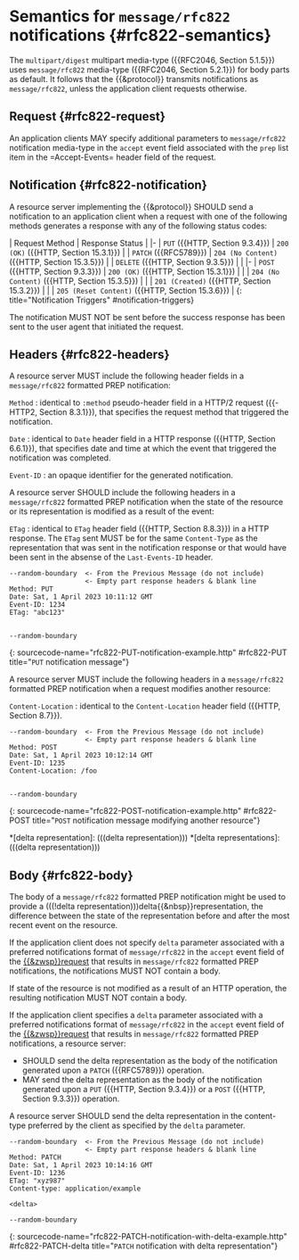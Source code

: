 # Semantics for `message/rfc822` notifications {#rfc822-semantics}

The `multipart/digest` multipart media-type ({{RFC2046, Section 5.1.5}}) uses `message/rfc822` media-type ({{RFC2046, Section 5.2.1}}) for body parts as default. It follows that the {{&protocol}} transmits notifications as `message/rfc822`, unless the application client requests otherwise.

## Request {#rfc822-request}

An application clients MAY specify additional parameters to `message/rfc822` notification media-type in the `accept` event field associated with the `prep` list item in the =Accept-Events= header field of the request.

## Notification {#rfc822-notification}

A resource server implementing the {{&protocol}} SHOULD send a notification to an application client when a request with one of the following methods generates a response with any of the following status codes:

| Request Method                     | Response Status                                  |
|-
| `PUT` ({{HTTP, Section 9.3.4}})    | `200 (OK)` ({{HTTP, Section 15.3.1}})            |
| `PATCH` ({{RFC5789}})              | `204 (No Content)` ({{HTTP, Section 15.3.5}})    |
| `DELETE` ({{HTTP, Section 9.3.5}}) |
|
|-
| `POST` ({{HTTP, Section 9.3.3}})   | `200 (OK)` ({{HTTP, Section 15.3.1}})            |
|                                    | `204 (No Content)` ({{HTTP, Section 15.3.5}})    |
|                                    | `201 (Created)` ({{HTTP, Section 15.3.2}})       |
|                                    | `205 (Reset Content)` ({{HTTP, Section 15.3.6}}) |
{: title="Notification Triggers" #notification-triggers}

The notification MUST NOT be sent before the success response has been sent to the user agent that initiated the request.

## Headers {#rfc822-headers}

A resource server MUST include the following header fields in a `message/rfc822` formatted PREP notification:

`Method`
: identical to `:method` pseudo-header field in a HTTP/2 request ({{-HTTP2, Section 8.3.1}}), that specifies the request method that triggered the notification.

`Date`
: identical to `Date` header field in a HTTP response ({{HTTP, Section 6.6.1}}), that specifies date and time at which the event that triggered the notification was completed.

`Event-ID`
: an opaque identifier for the generated notification.


A resource server SHOULD include the following headers in a `message/rfc822` formatted PREP notification when the state of the resource or its representation is modified as a result of the event:

`ETag`
: identical to `ETag` header field ({{HTTP, Section 8.8.3}}) in a HTTP response. The `ETag` sent MUST be for the same `Content-Type` as the representation that was sent in the notification response or that would have been sent in the absense of the `Last-Events-ID` header.

~~~ http-message
--random-boundary  <- From the Previous Message (do not include)
                   <- Empty part response headers & blank line
Method: PUT
Date: Sat, 1 April 2023 10:11:12 GMT
Event-ID: 1234
ETag: "abc123"


--random-boundary
~~~
{: sourcecode-name="rfc822-PUT-notification-example.http" #rfc822-PUT title="`PUT` notification message"}

A resource server MUST include the following headers in a `message/rfc822` formatted PREP notification when a request modifies another resource:

`Content-Location`
: identical to the `Content-Location` header field ({{HTTP, Section 8.7}}).

~~~ http-message
--random-boundary  <- From the Previous Message (do not include)
                   <- Empty part response headers & blank line
Method: POST
Date: Sat, 1 April 2023 10:12:14 GMT
Event-ID: 1235
Content-Location: /foo


--random-boundary
~~~
{: sourcecode-name="rfc822-POST-notification-example.http" #rfc822-POST title="`POST` notification message modifying another resource"}


*[delta representation]: (((delta representation)))
*[delta representations]: (((delta representation)))

## Body {#rfc822-body}

The body of a `message/rfc822` formatted PREP notification might be used to provide a (((!delta representation)))delta{{&nbsp}}representation, the difference between the state of the representation before and after the most recent event on the resource.

If the application client does not specify `delta` parameter associated with a preferred notifications format of `message/rfc822` in the `accept` event field of the [{{&zwsp}}request](#request) that results in `message/rfc822` formatted PREP notifications, the notifications MUST NOT contain a body.

If state of the resource is not modified as a result of an HTTP operation, the resulting notification MUST NOT contain a body.

If the application client specifies a `delta` parameter associated with a preferred notifications format of `message/rfc822` in the `accept` event field of the [{{&zwsp}}request](#request) that results in `message/rfc822` formatted PREP notifications, a resource server:

+ SHOULD send the delta representation as the body of the notification generated upon a `PATCH` ({{RFC5789}}) operation.
+ MAY send the delta representation as the body of the notification generated upon a `PUT` ({{HTTP, Section 9.3.4}}) or a `POST` ({{HTTP, Section 9.3.3}}) operation.

A resource server SHOULD send the delta representation in the content-type preferred by the client as specified by the `delta` parameter.

<!--
  If a `delta` parameter is not set in the `content-type` event field for the [[#notifications-response]], resource servers MUST provide a `Content-Type` header in each notification.
-->

~~~ http-message
--random-boundary  <- From the Previous Message (do not include)
                   <- Empty part response headers & blank line
Method: PATCH
Date: Sat, 1 April 2023 10:14:16 GMT
Event-ID: 1236
ETag: "xyz987"
Content-type: application/example

<delta>

--random-boundary
~~~
{: sourcecode-name="rfc822-PATCH-notification-with-delta-example.http" #rfc822-PATCH-delta title="`PATCH` notification with delta representation"}
